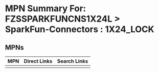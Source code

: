 



# MPN Summary For: FZSSPARKFUNCNS1X24L > SparkFun-Connectors : 1X24_LOCK

## MPNs
  

|MPN|Direct Links|Search Links|
| :--- | :--- | :--- |
||||

